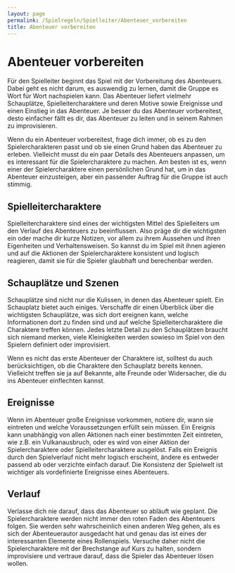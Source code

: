 ```yaml
---
layout: page
permalink: /Spielregeln/Spielleiter/Abenteuer_vorbereiten
title: Abenteuer vorbereiten
---
```


# Abenteuer vorbereiten

Für den Spielleiter beginnt das Spiel mit der Vorbereitung des Abenteuers. Dabei geht es nicht darum, es auswendig zu lernen, damit die Gruppe es Wort für Wort nachspielen kann. Das Abenteuer liefert vielmehr Schauplätze, Spielleitercharaktere und deren Motive sowie Ereignisse und einen Einstieg in das Abenteuer. Je besser du das Abenteuer vorbereitest, desto einfacher fällt es dir, das Abenteuer zu leiten und in seinem Rahmen zu improvisieren.

Wenn du ein Abenteuer vorbereitest, frage dich immer, ob es zu den Spielercharakteren passt und ob sie einen Grund haben das Abenteuer zu erleben. Vielleicht musst du ein paar Details des Abenteuers anpassen, um es interessant für die Spielercharaktere zu machen. Am besten ist es, wenn einer der Spielercharaktere einen persönlichen Grund hat, um in das Abenteuer einzusteigen, aber ein passender Auftrag für die Gruppe ist auch stimmig.

## Spielleitercharaktere

Spielleitercharaktere sind eines der wichtigsten Mittel des Spielleiters um den Verlauf des Abenteuers zu beeinflussen. Also präge dir die wichtigsten ein oder mache dir kurze Notizen, vor allem zu ihrem Aussehen und ihren Eigenheiten und Verhaltensweisen. So kannst du im Spiel mit ihnen agieren und auf die Aktionen der Spielercharaktere konsistent und logisch reagieren, damit sie für die Spieler glaubhaft und berechenbar werden.

## Schauplätze und Szenen

Schauplätze sind nicht nur die Kulissen, in denen das Abenteuer spielt. Ein Schauplatz bietet auch einiges. Verschaffe dir einen Überblick über die wichtigsten Schauplätze, was sich dort ereignen kann, welche Informationen dort zu finden sind und auf welche Spielleitercharaktere die Charaktere treffen können. Jedes letzte Detail zu den Schauplätzen braucht sich niemand merken, viele Kleinigkeiten werden sowieso im Spiel von den Spielern definiert oder improvisiert.

Wenn es nicht das erste Abenteuer der Charaktere ist, solltest du auch berücksichtigen, ob die Charaktere den Schauplatz bereits kennen. Vielleicht treffen sie ja auf Bekannte, alte Freunde oder Widersacher, die du ins Abenteuer einflechten kannst.

## Ereignisse

Wenn im Abenteuer große Ereignisse vorkommen, notiere dir, wann sie eintreten und welche Voraussetzungen erfüllt sein müssen. Ein Ereignis kann unabhängig von allen Aktionen nach einer bestimmten Zeit eintreten, wie z.B. ein Vulkanausbruch, oder es wird von einer Aktion der Spielercharaktere oder Spielleitercharaktere ausgelöst. Falls ein Ereignis durch den Spielverlauf nicht mehr logisch erscheint, ändere es entweder passend ab oder verzichte einfach darauf. Die Konsistenz der Spielwelt ist wichtiger als vordefinierte Ereignisse eines Abenteuers.

## Verlauf

Verlasse dich nie darauf, dass das Abenteuer so abläuft wie geplant. Die Spielercharaktere werden nicht immer den roten Faden des Abenteuers folgen. Sie werden sehr wahrscheinlich einen anderen Weg gehen, als es sich der Abenteuerautor ausgedacht hat und genau das ist eines der interessanten Elemente eines Rollenspiels. Versuche daher nicht die Spielercharaktere mit der Brechstange auf Kurs zu halten, sondern improvisiere und vertraue darauf, dass die Spieler das Abenteuer lösen wollen.
